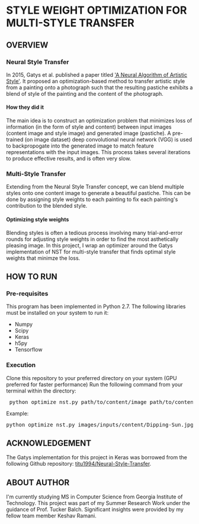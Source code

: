 # STYLE WEIGHT OPTIMIZATION FOR MULTI-STYLE TRANSFER 

## OVERVIEW
### Neural Style Transfer
In 2015, Gatys et al. published a paper titled ['A Neural Algorithm of Artistic Style'](https://arxiv.org/pdf/1508.06576v2.pdf). 
It proposed an optimization-based method to transfer artistic style from a painting onto a photograph such that the resulting pastiche 
exhibits a blend of style of the painting and the content of the photograph. 

#### How they did it
The main idea is to construct an optimization problem that minimizes loss of information (in the form of style and content) between 
input images (content image and style image) and generated image (pastiche). A pre-trained (on image dataset) deep convolutional neural network (VGG) 
is used to backpropogate into the generated image to match feature representations with the input images. This process takes several iterations 
to produce effective results, and is often very slow. 

### Multi-Style Transfer
Extending from the Neural Style Transfer concept, we can blend multiple styles onto one content image to generate a beautiful pastiche.
This can be done by assigning style weights to each painting to fix each painting's contribution to the blended style. 

#### Optimizing style weights
Blending styles is often a tedious process involving many trial-and-error rounds for adjusting style weights in order to find the 
most asthetically pleasing image. In this project, I wrap an optimizer around the Gatys implementation of NST for multi-style transfer 
that finds optimal style weights that minimze the loss. 

## HOW TO RUN 
### Pre-requisites
This program has been implemented in Python 2.7. The following libraries must be installed on your system to run it:
* Numpy
* Scipy
* Keras
* h5py
* Tensorflow

### Execution
Clone this repository to your preferred directory on your system  (GPU preferred for faster performance)
Run the following command from your terminal within the directory: 
<pre> python optimize_nst.py path/to/content/image path/to/content/image path/to/style/image(s) path/to/generated/image</pre>
Example:
<pre>python optimize_nst.py images/inputs/content/Dipping-Sun.jpg images/inputs/style/the_scream.jpg images/inputs/style/wave_kanagawa.jpg Results/generated</pre>

## ACKNOWLEDGEMENT
The Gatys implementation for this project in Keras was borrowed from the following Github repository: [titu1994/Neural-Style-Transfer](https://github.com/titu1994/Neural-Style-Transfer).

## ABOUT AUTHOR
I'm currently studying MS in Computer Science from Georgia Institute of Technology. This project was part of my Summer Research Work under 
the guidance of Prof. Tucker Balch. Significant insights were provided by my fellow team member Keshav Ramani. 

